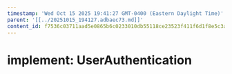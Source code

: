 ```yaml
---
timestamp: 'Wed Oct 15 2025 19:41:27 GMT-0400 (Eastern Daylight Time)'
parent: '[[../20251015_194127.adbaec73.md]]'
content_id: f7536c03711aad5e0865b6c0233010db55118ce23523f411f6d1f8e5c3afb909
---
```


# implement: UserAuthentication
